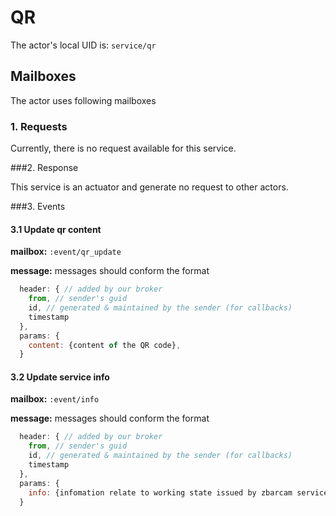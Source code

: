 QR
======


The actor's local UID is: `service/qr`

## Mailboxes
The actor uses following mailboxes

### 1. Requests

Currently, there is no request available for this service.

###2. Response

This service is an actuator and generate no request to other actors.

###3. Events

#### 3.1 Update qr content

**mailbox:** `:event/qr_update`

**message:** messages should conform the format
```js
  header: { // added by our broker
    from, // sender's guid
    id, // generated & maintained by the sender (for callbacks)
    timestamp
  },
  params: {
    content: {content of the QR code},
  }  
```

#### 3.2 Update service info

**mailbox:** `:event/info`

**message:** messages should conform the format
```js
  header: { // added by our broker
    from, // sender's guid
    id, // generated & maintained by the sender (for callbacks)
    timestamp
  },
  params: {
    info: {infomation relate to working state issued by zbarcam service},
  }  
```
